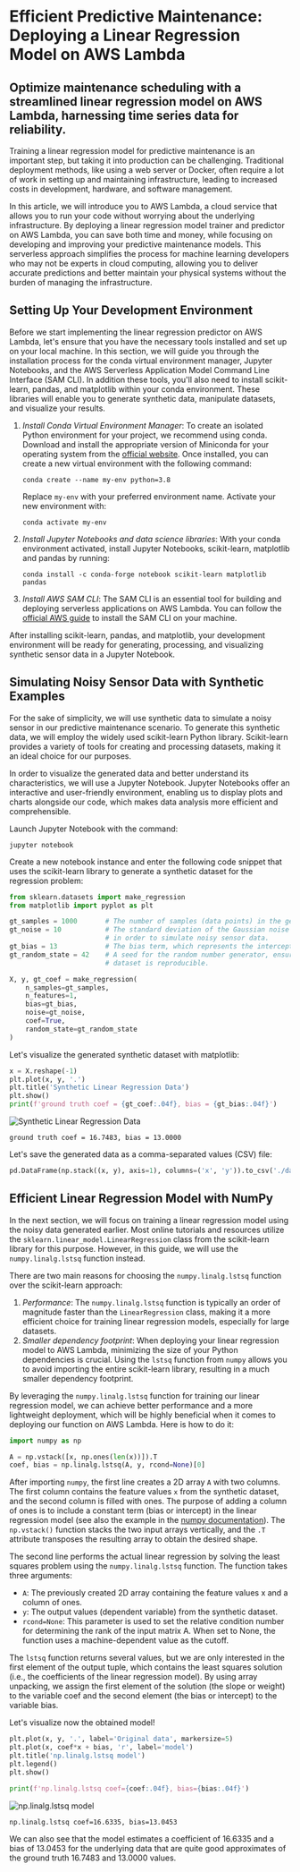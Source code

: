 # Efficient Predictive Maintenance: Deploying a Linear Regression Model on AWS Lambda
## Optimize maintenance scheduling with a streamlined linear regression model on AWS Lambda, harnessing time series data for reliability.

Training a linear regression model for predictive maintenance is an important step, but taking it into production can be challenging. Traditional deployment methods, like using a web server or Docker, often require a lot of work in setting up and maintaining infrastructure, leading to increased costs in development, hardware, and software management.

In this article, we will introduce you to AWS Lambda, a cloud service that allows you to run your code without worrying about the underlying infrastructure. By deploying a linear regression model trainer and predictor on AWS Lambda, you can save both time and money, while focusing on developing and improving your predictive maintenance models. This serverless approach simplifies the process for machine learning developers who may not be experts in cloud computing, allowing you to deliver accurate predictions and better maintain your physical systems without the burden of managing the infrastructure.

## Setting Up Your Development Environment

Before we start implementing the linear regression predictor on AWS Lambda, let's ensure that you have the necessary tools installed and set up on your local machine. In this section, we will guide you through the installation process for the conda virtual environment manager, Jupyter Notebooks, and the AWS Serverless Application Model Command Line Interface (SAM CLI). In addition these tools, you'll also need to install scikit-learn, pandas, and matplotlib within your conda environment. These libraries will enable you to generate synthetic data, manipulate datasets, and visualize your results.

1. *Install Conda Virtual Environment Manager*: To create an isolated Python environment for your project, we recommend using conda. Download and install the appropriate version of Miniconda for your operating system from the [official website](https://docs.conda.io/en/latest/miniconda.html). Once installed, you can create a new virtual environment with the following command:

    ```text
    conda create --name my-env python=3.8
    ```

    Replace `my-env` with your preferred environment name. Activate your new environment with:

    ```text
    conda activate my-env
    ```

2. *Install Jupyter Notebooks and data science libraries*: With your conda environment activated,
install Jupyter Notebooks, scikit-learn, matplotlib and pandas by running:

    ```text
    conda install -c conda-forge notebook scikit-learn matplotlib pandas
    ```

3. *Install AWS SAM CLI*: The SAM CLI is an essential tool for building and deploying serverless applications on AWS Lambda. You can follow the [official AWS guide](https://docs.aws.amazon.com/serverless-application-model/latest/developerguide/serverless-sam-cli-install.html) to install the SAM CLI on your machine.

After installing scikit-learn, pandas, and matplotlib, your development environment will be ready for generating, processing, and visualizing synthetic sensor data in a Jupyter Notebook.

## Simulating Noisy Sensor Data with Synthetic Examples

For the sake of simplicity, we will use synthetic data to simulate a noisy sensor in our predictive maintenance scenario. To generate this synthetic data, we will employ the widely used scikit-learn Python library. Scikit-learn provides a variety of tools for creating and processing datasets, making it an ideal choice for our purposes.

In order to visualize the generated data and better understand its characteristics, we will use a Jupyter Notebook. Jupyter Notebooks offer an interactive and user-friendly environment, enabling us to display plots and charts alongside our code, which makes data analysis more efficient and comprehensible.

Launch Jupyter Notebook with the command:

```text
jupyter notebook
```

Create a new notebook instance and enter the following code snippet that uses the scikit-learn library to generate
a synthetic dataset for the regression problem:

```python
from sklearn.datasets import make_regression
from matplotlib import pyplot as plt

gt_samples = 1000       # The number of samples (data points) in the generated dataset.
gt_noise = 10           # The standard deviation of the Gaussian noise to be added to the output
                        # in order to simulate noisy sensor data.
gt_bias = 13            # The bias term, which represents the intercept of the underlying linear function.
gt_random_state = 42    # A seed for the random number generator, ensuring that the generated
                        # dataset is reproducible.

X, y, gt_coef = make_regression(
    n_samples=gt_samples,
    n_features=1,
    bias=gt_bias,
    noise=gt_noise,
    coef=True,
    random_state=gt_random_state
)
```

Let's visualize the generated synthetic dataset with matplotlib:

```python
x = X.reshape(-1)
plt.plot(x, y, '.')
plt.title('Synthetic Linear Regression Data')
plt.show()
print(f'ground truth coef = {gt_coef:.04f}, bias = {gt_bias:.04f}')
```

![Synthetic Linear Regression Data](synth_data.png "Synthetic Linear Regression Data")

```text
ground truth coef = 16.7483, bias = 13.0000
```

Let's save the generated data as a comma-separated values (CSV) file:

```python
pd.DataFrame(np.stack((x, y), axis=1), columns=('x', 'y')).to_csv('./data/data.csv', index=False)
```

## Efficient Linear Regression Model with NumPy

In the next section, we will focus on training a linear regression model using the noisy data generated earlier. Most online tutorials and resources utilize the `sklearn.linear_model.LinearRegression` class from the scikit-learn library for this purpose. However, in this guide, we will use the `numpy.linalg.lstsq` function instead.

There are two main reasons for choosing the `numpy.linalg.lstsq` function over the scikit-learn approach:

1. *Performance*: The `numpy.linalg.lstsq` function is typically an order of magnitude faster than the `LinearRegression` class, making it a more efficient choice for training linear regression models, especially for large datasets.
2. *Smaller dependency footprint*: When deploying your linear regression model to AWS Lambda, minimizing the size of your Python dependencies is crucial. Using the `lstsq` function from `numpy` allows you to avoid importing the entire scikit-learn library, resulting in a much smaller dependency footprint.

By leveraging the `numpy.linalg.lstsq` function for training our linear regression model, we can achieve better performance and a more lightweight deployment, which will be highly beneficial when it comes to deploying our function on AWS Lambda. Here is how to do it:

```python
import numpy as np

A = np.vstack([x, np.ones(len(x))]).T
coef, bias = np.linalg.lstsq(A, y, rcond=None)[0]
```

After importing `numpy`, the first line creates a 2D array `A` with two columns. The first column contains the feature values `x` from the synthetic dataset, and the second column is filled with ones. The purpose of adding a column of ones is to include a constant term (bias or intercept) in the linear regression model (see also the example in the [numpy documentation](https://numpy.org/doc/stable/reference/generated/numpy.linalg.lstsq.html)). The `np.vstack()` function stacks the two input arrays vertically, and the `.T` attribute transposes the resulting array to obtain the desired shape.

The second line performs the actual linear regression by solving the least squares problem using the `numpy.linalg.lstsq` function. The function takes three arguments:

 - `A`: The previously created 2D array containing the feature values x and a column of ones.
 - `y`: The output values (dependent variable) from the synthetic dataset.
 - `rcond=None`: This parameter is used to set the relative condition number for determining the rank of the input matrix A. When set to None, the function uses a machine-dependent value as the cutoff.

The `lstsq` function returns several values, but we are only interested in the first element of the output tuple, which contains the least squares solution (i.e., the coefficients of the linear regression model). By using array unpacking, we assign the first element of the solution (the slope or weight) to the variable coef and the second element (the bias or intercept) to the variable bias.

Let's visualize now the obtained model!

```python
plt.plot(x, y, '.', label='Original data', markersize=5)
plt.plot(x, coef*x + bias, 'r', label='model')
plt.title('np.linalg.lstsq model')
plt.legend()
plt.show()

print(f'np.linalg.lstsq coef={coef:.04f}, bias={bias:.04f}')
```

![np.linalg.lstsq model](lstsq.png "np.linalg.lstsq model")

```text
np.linalg.lstsq coef=16.6335, bias=13.0453
```

We can also see that the model estimates a coefficient of 16.6335 and a bias of 13.0453 for the underlying data that are quite good approximates of the ground truth 16.7483 and 13.0000 values.

